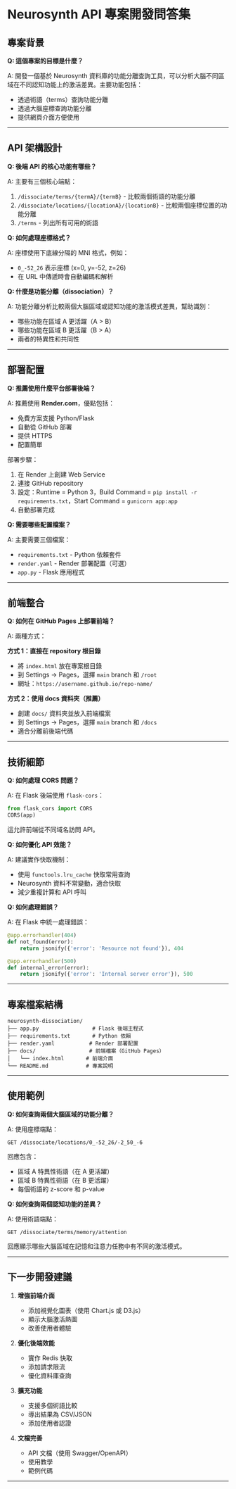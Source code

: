 # Neurosynth API 專案開發問答集

## 專案背景

**Q: 這個專案的目標是什麼？**

A: 開發一個基於 Neurosynth 資料庫的功能分離查詢工具，可以分析大腦不同區域在不同認知功能上的激活差異。主要功能包括：
- 透過術語（terms）查詢功能分離
- 透過大腦座標查詢功能分離
- 提供網頁介面方便使用

---

## API 架構設計

**Q: 後端 API 的核心功能有哪些？**

A: 主要有三個核心端點：
1. `/dissociate/terms/{termA}/{termB}` - 比較兩個術語的功能分離
2. `/dissociate/locations/{locationA}/{locationB}` - 比較兩個座標位置的功能分離
3. `/terms` - 列出所有可用的術語

**Q: 如何處理座標格式？**

A: 座標使用下底線分隔的 MNI 格式，例如：
- `0_-52_26` 表示座標 (x=0, y=-52, z=26)
- 在 URL 中傳遞時會自動編碼和解析

**Q: 什麼是功能分離（dissociation）？**

A: 功能分離分析比較兩個大腦區域或認知功能的激活模式差異，幫助識別：
- 哪些功能在區域 A 更活躍（A > B）
- 哪些功能在區域 B 更活躍（B > A）
- 兩者的特異性和共同性

---

## 部署配置

**Q: 推薦使用什麼平台部署後端？**

A: 推薦使用 **Render.com**，優點包括：
- 免費方案支援 Python/Flask
- 自動從 GitHub 部署
- 提供 HTTPS
- 配置簡單

部署步驟：
1. 在 Render 上創建 Web Service
2. 連接 GitHub repository
3. 設定：Runtime = Python 3，Build Command = `pip install -r requirements.txt`，Start Command = `gunicorn app:app`
4. 自動部署完成

**Q: 需要哪些配置檔案？**

A: 主要需要三個檔案：
- `requirements.txt` - Python 依賴套件
- `render.yaml` - Render 部署配置（可選）
- `app.py` - Flask 應用程式

---

## 前端整合

**Q: 如何在 GitHub Pages 上部署前端？**

A: 兩種方式：

**方式 1：直接在 repository 根目錄**
- 將 `index.html` 放在專案根目錄
- 到 Settings → Pages，選擇 `main` branch 和 `/root`
- 網址：`https://username.github.io/repo-name/`

**方式 2：使用 docs 資料夾（推薦）**
- 創建 `docs/` 資料夾並放入前端檔案
- 到 Settings → Pages，選擇 `main` branch 和 `/docs`
- 適合分離前後端代碼

---

## 技術細節

**Q: 如何處理 CORS 問題？**

A: 在 Flask 後端使用 `flask-cors`：
```python
from flask_cors import CORS
CORS(app)
```

這允許前端從不同域名訪問 API。

**Q: 如何優化 API 效能？**

A: 建議實作快取機制：
- 使用 `functools.lru_cache` 快取常用查詢
- Neurosynth 資料不常變動，適合快取
- 減少重複計算和 API 呼叫

**Q: 如何處理錯誤？**

A: 在 Flask 中統一處理錯誤：
```python
@app.errorhandler(404)
def not_found(error):
    return jsonify({'error': 'Resource not found'}), 404

@app.errorhandler(500)
def internal_error(error):
    return jsonify({'error': 'Internal server error'}), 500
```

---

## 專案檔案結構

```
neurosynth-dissociation/
├── app.py                 # Flask 後端主程式
├── requirements.txt       # Python 依賴
├── render.yaml           # Render 部署配置
├── docs/                 # 前端檔案（GitHub Pages）
│   └── index.html       # 前端介面
└── README.md            # 專案說明
```

---

## 使用範例

**Q: 如何查詢兩個大腦區域的功能分離？**

A: 使用座標端點：
```
GET /dissociate/locations/0_-52_26/-2_50_-6
```

回應包含：
- 區域 A 特異性術語（在 A 更活躍）
- 區域 B 特異性術語（在 B 更活躍）
- 每個術語的 z-score 和 p-value

**Q: 如何查詢兩個認知功能的差異？**

A: 使用術語端點：
```
GET /dissociate/terms/memory/attention
```

回應顯示哪些大腦區域在記憶和注意力任務中有不同的激活模式。

---

## 下一步開發建議

1. **增強前端介面**
   - 添加視覺化圖表（使用 Chart.js 或 D3.js）
   - 顯示大腦激活熱圖
   - 改善使用者體驗

2. **優化後端效能**
   - 實作 Redis 快取
   - 添加請求限流
   - 優化資料庫查詢

3. **擴充功能**
   - 支援多個術語比較
   - 導出結果為 CSV/JSON
   - 添加使用者認證

4. **文檔完善**
   - API 文檔（使用 Swagger/OpenAPI）
   - 使用教學
   - 範例代碼

---